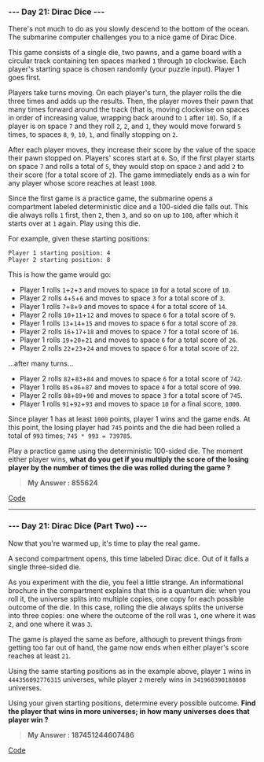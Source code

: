 
### **--- Day 21: Dirac Dice ---**
There's not much to do as you slowly descend to the bottom of the ocean. The submarine computer challenges you to a nice game of Dirac Dice.

This game consists of a single die, two pawns, and a game board with a circular track containing ten spaces marked ```1``` through ```10``` clockwise. Each player's starting space is chosen randomly (your puzzle input). Player 1 goes first.

Players take turns moving. On each player's turn, the player rolls the die three times and adds up the results. Then, the player moves their pawn that many times forward around the track (that is, moving clockwise on spaces in order of increasing value, wrapping back around to ```1``` after ```10```). So, if a player is on space ```7``` and they roll ```2```, ```2```, and ```1```, they would move forward ```5``` times, to spaces ```8```, ```9```, ```10```, ```1```, and finally stopping on ```2```.

After each player moves, they increase their score by the value of the space their pawn stopped on. Players' scores start at ```0```. So, if the first player starts on space ```7``` and rolls a total of ```5```, they would stop on space ```2``` and add ```2``` to their score (for a total score of ```2```). The game immediately ends as a win for any player whose score reaches at least ```1000```.

Since the first game is a practice game, the submarine opens a compartment labeled deterministic dice and a 100-sided die falls out. This die always rolls ```1``` first, then ```2```, then ```3```, and so on up to ```100```, after which it starts over at ```1``` again. Play using this die.

For example, given these starting positions:
```
Player 1 starting position: 4
Player 2 starting position: 8
```
This is how the game would go:

* Player 1 rolls ```1```+```2```+```3``` and moves to space ```10``` for a total score of ```10```.
* Player 2 rolls ```4```+```5```+```6``` and moves to space ```3``` for a total score of ```3```.
* Player 1 rolls ```7```+```8```+```9``` and moves to space ```4``` for a total score of ```14```.
* Player 2 rolls ```10```+```11```+```12``` and moves to space ```6``` for a total score of ```9```.
* Player 1 rolls ```13```+```14```+```15``` and moves to space ```6``` for a total score of ```20```.
* Player 2 rolls ```16```+```17```+```18``` and moves to space ```7``` for a total score of ```16```.
* Player 1 rolls ```19```+```20```+```21``` and moves to space ```6``` for a total score of ```26```.
* Player 2 rolls ```22```+```23```+```24``` and moves to space ```6``` for a total score of ```22```.

...after many turns...

* Player 2 rolls ```82```+```83```+```84``` and moves to space ```6``` for a total score of ```742```.
* Player 1 rolls ```85```+```86```+```87``` and moves to space ```4``` for a total score of ```990```.
* Player 2 rolls ```88```+```89```+```90``` and moves to space ```3``` for a total score of ```745```.
* Player 1 rolls ```91```+```92```+```93``` and moves to space ```10``` for a final score, ```1000```.

Since player 1 has at least ```1000``` points, player 1 wins and the game ends. At this point, the losing player had ```745``` points and the die had been rolled a total of ```993``` times; ```745 * 993 = 739785```.

Play a practice game using the deterministic 100-sided die. The moment either player wins, **what do you get if you multiply the score of the losing player by the number of times the die was rolled during the game ?**

> **My Answer : 855624**

[Code]()
 
------
 
### **--- Day 21: Dirac Dice (Part Two) ---**
Now that you're warmed up, it's time to play the real game.

A second compartment opens, this time labeled Dirac dice. Out of it falls a single three-sided die.

As you experiment with the die, you feel a little strange. An informational brochure in the compartment explains that this is a quantum die: when you roll it, the universe splits into multiple copies, one copy for each possible outcome of the die. In this case, rolling the die always splits the universe into three copies: one where the outcome of the roll was ```1```, one where it was ```2```, and one where it was ```3```.

The game is played the same as before, although to prevent things from getting too far out of hand, the game now ends when either player's score reaches at least ```21```.

Using the same starting positions as in the example above, player ```1``` wins in ```444356092776315``` universes, while player ```2``` merely wins in ```341960390180808``` universes.

Using your given starting positions, determine every possible outcome. **Find the player that wins in more universes; in how many universes does that player win ?**

> **My Answer : 187451244607486**

[Code]()